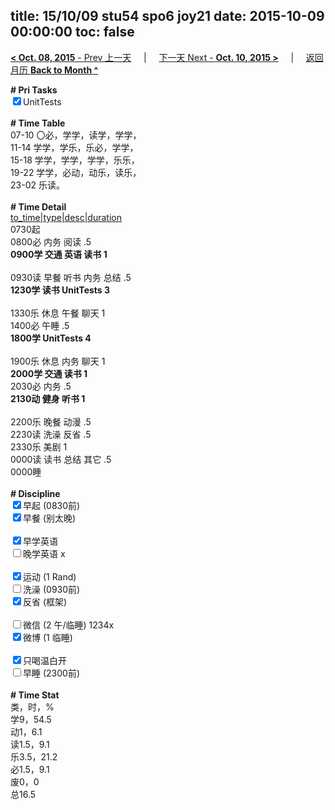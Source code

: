 title: 15/10/09 stu54 spo6 joy21
date: 2015-10-09 00:00:00
toc: false
---
[**< Oct. 08, 2015** - Prev 上一天](/lifelogs/2015/10/d08.html) &nbsp; &nbsp; | &nbsp; &nbsp; [下一天 Next - **Oct. 10, 2015 >**](/lifelogs/2015/10/d10.html) &nbsp; &nbsp; |  &nbsp; &nbsp; [返回月历 **Back to Month ^**](/lifelogs/2015/10/index.html)
<br/><div><strong># Pri Tasks</strong></div><div><input checked="true" type="checkbox"/>UnitTests</div><div><br/></div><div><b># Time Table</b></div><div>07-10 〇必，学学，读学，学学，</div><div>11-14 学学，学乐，乐必，学学，</div><div>15-18 学学，学学，学学，乐乐，</div><div>19-22 学学，必动，动乐，读乐，</div><div>23-02 乐读。</div><div><br/></div><div><b># Time Detail</b></div><div><u>to_time|type|desc|duration</u></div><div>0730起</div><div>0800必 内务 阅读 .5</div><div><b>0900学 交通 英语 读书 1</b></div><div><b><br/></b></div><div>0930读 早餐 听书 内务 总结 .5</div><div><strong>1230学 读书 UnitTests 3</strong></div><div><br clear="none"/></div><div>1330乐 休息 午餐 聊天 1</div><div>1400必 午睡 .5</div><div><strong>1800学 UnitTests 4</strong></div><div><b><br/></b></div><div>1900乐 休息 内务 聊天 1</div><div><b>2000学 交通 读书 1</b></div><div>2030必 内务 .5</div><div><b>2130动 健身 听书 1</b></div><div><b><br/></b></div><div>2200乐 晚餐 动漫 .5</div><div>2230读 洗澡 反省 .5</div><div>2330乐 美剧 1</div><div>0000读 读书 总结 其它 .5</div><div>0000睡</div><div><br/></div><div><b># Discipline</b></div><div><input checked="true" type="checkbox"/>早起 (0830前) </div><div><input checked="true" type="checkbox"/>早餐 (别太晚) </div><div><br/></div><div><input checked="true" type="checkbox"/>早学英语 </div><div><input type="checkbox"/>晚学英语 x</div><div><br/></div><div><input checked="true" type="checkbox"/>运动 (1 Rand) </div><div><input type="checkbox"/>洗澡 (0930前) </div><div><input checked="true" type="checkbox"/>反省 (框架) </div><div><br/></div><div><input type="checkbox"/>微信 (2 午/临睡) 1234x</div><div><input checked="true" type="checkbox"/>微博 (1 临睡) </div><div><br/></div><div><input checked="true" type="checkbox"/>只喝温白开 </div><div><input type="checkbox"/>早睡 (2300前) </div><div><br/></div><div><b># Time Stat</b></div><div>类，时，%</div><div>学9，54.5</div><div>动1，6.1<br clear="none"/>读1.5，9.1<br clear="none"/>乐3.5，21.2<br clear="none"/>必1.5，9.1</div><div>废0，0</div><div>总16.5</div><div><br/></div><div><br/></div>
